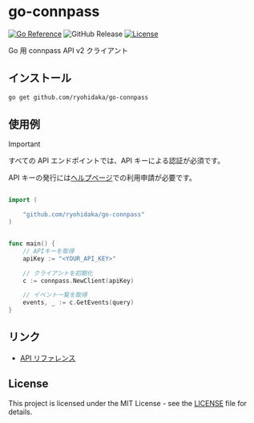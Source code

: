 # go-connpass

[![Go Reference](https://pkg.go.dev/badge/github.com/ryohidaka/go-connpass.svg)](https://pkg.go.dev/github.com/ryohidaka/go-connpass)
![GitHub Release](https://img.shields.io/github/v/release/ryohidaka/go-connpass)
[![License](https://img.shields.io/badge/license-MIT-blue.svg)](https://opensource.org/licenses/MIT)

Go 用 connpass API v2 クライアント

## インストール

```bash
go get github.com/ryohidaka/go-connpass
```

## 使用例

> [!IMPORTANT]
> すべての API エンドポイントでは、API キーによる認証が必須です。
>
> API キーの発行には[ヘルプページ](https://help.connpass.com/api/)での利用申請が必要です。

```go

import (

	"github.com/ryohidaka/go-connpass"
)


func main() {
    // APIキーを取得
    apiKey := "<YOUR_API_KEY>"

    // クライアントを初期化
    c := connpass.NewClient(apiKey)

    // イベント一覧を取得
	events, _ := c.GetEvents(query)
}
```

## リンク

- [API リファレンス](https://connpass.com/about/api/v2/)

## License

This project is licensed under the MIT License - see the [LICENSE](LICENSE) file for details.
